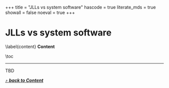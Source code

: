 +++
title = "JLLs vs system software"
hascode = true
literate_mds = true
showall = false
noeval = true
+++

# JLLs vs system software

\label{content}
**Content**

\toc

---

TBD

[⤴ _**back to Content**_](#content)